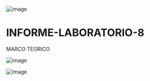 ![image](https://user-images.githubusercontent.com/84587120/132115092-d30037a2-243c-473a-9f9f-32fcb30a3bfa.png)

# INFORME-LABORATORIO-8

MARCO TEORICO 

![image](https://user-images.githubusercontent.com/84427371/132257241-c9861848-f50c-4157-8c76-a77d9cfe76ec.png)

![image](https://user-images.githubusercontent.com/84427371/132257050-ee9b432f-1426-4631-b8c9-7579b67a8148.png)




